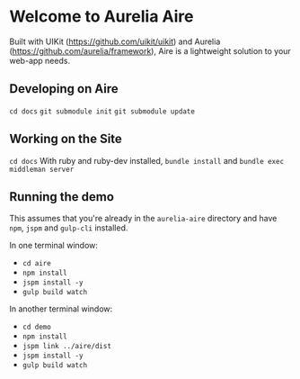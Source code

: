 # Welcome to Aurelia Aire

Built with UIKit (https://github.com/uikit/uikit) and Aurelia (https://github.com/aurelia/framework), Aire is a lightweight solution to your web-app needs.

## Developing on Aire
`cd docs`
`git submodule init`
`git submodule update`

## Working on the Site
`cd docs`
With ruby and ruby-dev installed, `bundle install` and `bundle exec middleman server`

## Running the demo
This assumes that you're already in the `aurelia-aire` directory and have `npm`, `jspm` and `gulp-cli` installed.

In one terminal window:
- `cd aire`
- `npm install`
- `jspm install -y`
- `gulp build watch`

In another terminal window:
- `cd demo`
- `npm install`
- `jspm link ../aire/dist`
- `jspm install -y`
- `gulp build watch`
